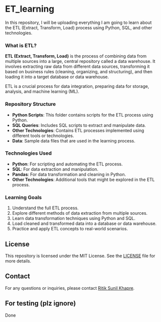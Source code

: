 # ET_learning

In this repository, I will be uploading everything I am going to learn about the ETL (Extract, Transform, Load) process using Python, SQL, and other technologies.

### What is ETL?

**ETL (Extract, Transform, Load)** is the process of combining data from multiple sources into a large, central repository called a data warehouse. It involves extracting raw data from different data sources, transforming it based on business rules (cleaning, organizing, and structuring), and then loading it into a target database or data warehouse.

ETL is a crucial process for data integration, preparing data for storage, analysis, and machine learning (ML).

### Repository Structure

- **Python Scripts**: This folder contains scripts for the ETL process using Python.
- **SQL Queries**: Includes SQL scripts to extract and manipulate data.
- **Other Technologies**: Contains ETL processes implemented using different tools or technologies.
- **Data**: Sample data files that are used in the learning process.

### Technologies Used

- **Python**: For scripting and automating the ETL process.
- **SQL**: For data extraction and manipulation.
- **Pandas**: For data transformation and cleaning in Python.
- **Other Technologies**: Additional tools that might be explored in the ETL process.

### Learning Goals

1. Understand the full ETL process.
2. Explore different methods of data extraction from multiple sources.
3. Learn data transformation techniques using Python and SQL.
4. Load cleaned and transformed data into a database or data warehouse.
5. Practice and apply ETL concepts to real-world scenarios.


## License

This repository is licensed under the MIT License. See the [LICENSE](LICENSE) file for more details.

## Contact
For any questions or inquiries, please contact [Ritik Sunil Khapre](mailto:ritik.khapre5202.com).


## For testing (plz ignore)
Done